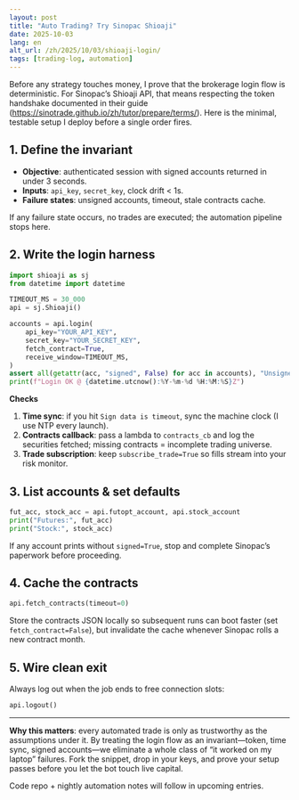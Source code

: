 ```yaml
---
layout: post
title: "Auto Trading? Try Sinopac Shioaji"
date: 2025-10-03
lang: en
alt_url: /zh/2025/10/03/shioaji-login/
tags: [trading-log, automation]
---
```


Before any strategy touches money, I prove that the brokerage login flow is deterministic. For Sinopac’s Shioaji API, that means respecting the token handshake documented in their guide (<https://sinotrade.github.io/zh/tutor/prepare/terms/>). Here is the minimal, testable setup I deploy before a single order fires.

## 1. Define the invariant

- **Objective**: authenticated session with signed accounts returned in under 3 seconds.
- **Inputs**: `api_key`, `secret_key`, clock drift < 1s.
- **Failure states**: unsigned accounts, timeout, stale contracts cache.

If any failure state occurs, no trades are executed; the automation pipeline stops here.

## 2. Write the login harness

```python
import shioaji as sj
from datetime import datetime

TIMEOUT_MS = 30_000
api = sj.Shioaji()

accounts = api.login(
    api_key="YOUR_API_KEY",
    secret_key="YOUR_SECRET_KEY",
    fetch_contract=True,
    receive_window=TIMEOUT_MS,
)
assert all(getattr(acc, "signed", False) for acc in accounts), "Unsigned account detected"
print(f"Login OK @ {datetime.utcnow():%Y-%m-%d %H:%M:%S}Z")
```

**Checks**

1. **Time sync**: if you hit `Sign data is timeout`, sync the machine clock (I use NTP every launch).
2. **Contracts callback**: pass a lambda to `contracts_cb` and log the securities fetched; missing contracts = incomplete trading universe.
3. **Trade subscription**: keep `subscribe_trade=True` so fills stream into your risk monitor.

## 3. List accounts & set defaults

```python
fut_acc, stock_acc = api.futopt_account, api.stock_account
print("Futures:", fut_acc)
print("Stock:", stock_acc)
```

If any account prints without `signed=True`, stop and complete Sinopac’s paperwork before proceeding.

## 4. Cache the contracts

```python
api.fetch_contracts(timeout=0)
```

Store the contracts JSON locally so subsequent runs can boot faster (set `fetch_contract=False`), but invalidate the cache whenever Sinopac rolls a new contract month.

## 5. Wire clean exit

Always log out when the job ends to free connection slots:

```python
api.logout()
```

---

**Why this matters**: every automated trade is only as trustworthy as the assumptions under it. By treating the login flow as an invariant—token, time sync, signed accounts—we eliminate a whole class of “it worked on my laptop” failures. Fork the snippet, drop in your keys, and prove your setup passes before you let the bot touch live capital.

Code repo + nightly automation notes will follow in upcoming entries.
